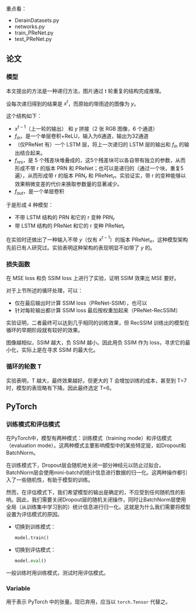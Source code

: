 重点看：
- DerainDatasets.py
- networks.py
- train_PReNet.py
- test_PReNet.py

## 论文

### 模型

本文提出的方法是一种递归方法，图片通过 t 轮重复的结构完成推理。

设每次递归得到的结果是 $x^t$，而原始的带雨迹的图像为 $y$。

这个结构如下：
- $x^{t-1}$（上一轮的输出） 和 $y$ 拼接（2 张 RGB 图像，6 个通道）
- $f_{in}$，是一个单层卷积+ReLU，输入为6通道，输出为32通道
- （仅PReNet 有）一个 LSTM 层，将上一次递归的 LSTM 层的输出和 $f_{in}$ 的输出结合起来。
- $f_{res}$，是 5 个残差块堆叠成的，这5个残差块可以各自带有独立的参数，从而形成不带 r 的版本 PRN 和 PReNet；也可以是递归的（通过一个块，重复5遍），从而形成带 r 的版本 PRN$_r$ 和 PReNet$_r$。实验证实，带 r 的变种能够以效果稍微变差的代价来换取参数量的显著减少。
- $f_{out}$，是一个单层卷积

于是形成 4 种模型：
- 不带 LSTM 结构的 PRN 和它的 r 变种 PRN$_r$
- 带 LSTM 结构的 PReNet 和它的 r 变种 PReNet$_r$

在实验时还做出了一种输入不带 $y$（仅有 $x^{t-1}$）的版本 PReNet$_x$，这种模型架构先前已有人研究过。实验表明这种架构的表现明显不如带了 $y$ 的。

### 损失函数

在 MSE loss 和负 SSIM loss 上进行了实验，证明 SSIM 效果比 MSE 要好。

对于上节所述的循环处理，可以：
- 仅在最后输出时计算 SSIM loss（PReNet-SSIM），也可以
- 针对每轮输出都计算 SSIM loss 最后按权重加起来（PReNet-RecSSIM）
  
实验证明，二者最终可以达到几乎相同的训练效果，但 RecSSIM 训练出的模型在循环的早期阶段就有较好的效果。

图像越相似，SSIM 越大，负 SSIM 越小。因此用负 SSIM 作为 loss，寻求它的最小化，实际上是在寻求 SSIM 的最大化。

### 循环的轮数 T

实验表明，T 越大，最终效果越好。但更大的 T 会增加训练的成本，甚至到 T=7 时，模型的表现略有下降。因此最终选定 T=6。

## PyTorch

### 训练模式和评估模式

在PyTorch中，模型有两种模式：训练模式（training mode）和评估模式（evaluation mode）。这两种模式主要影响模型中的某些特定层，如Dropout和BatchNorm。

在训练模式下，Dropout层会随机地关闭一部分神经元以防止过拟合，BatchNorm层会使用mini-batch的统计信息进行数据的归一化。这两种操作都引入了一些随机性，有助于模型的训练。

然而，在评估模式下，我们希望模型的输出是确定的，不应受到任何随机性的影响。因此，我们需要关闭Dropout层的随机关闭操作，同时让BatchNorm层使用全局（从训练集中学习到的）统计信息进行归一化。这就是为什么我们需要将模型设置为评估模式的原因。

- 切换到训练模式：

    ```python
    model.train()
    ```

- 切换到评估模式：

    ```python
    model.eval()
    ```

一般训练时用训练模式，测试时用评估模式。

### Variable

用于表示 PyTorch 中的张量。现已弃用，应当以 `torch.Tensor` 代替之。

